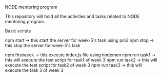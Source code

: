 NODE mentoring program

This repository will hold all the activities and tasks related to NODE mentoring program.

Basic scripts

npm start -> this start the server for week-5's task using pm2
npm stop -> this stop the server for week-5's task

npm firstweek -> this execute index.js file using nodemon
npm run task1 -> this will execute the test script for task1 of week 3
npm run task2 -> this will execute the test script for task2 of week 3
npm run task3 -> this will execute the task 3 of week 3

